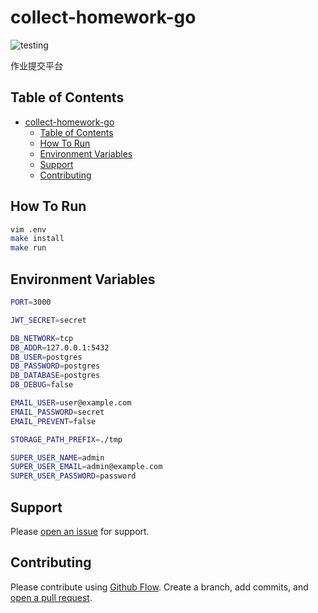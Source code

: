 # collect-homework-go

![testing](https://github.com/ChenKS12138/collect-homework-go/workflows/testing/badge.svg)

作业提交平台

## Table of Contents

- [collect-homework-go](#collect-homework-go)
  - [Table of Contents](#table-of-contents)
  - [How To Run](#how-to-run)
  - [Environment Variables](#environment-variables)
  - [Support](#support)
  - [Contributing](#contributing)

## How To Run

```sh
vim .env
make install
make run
```

## Environment Variables

```sh
PORT=3000

JWT_SECRET=secret

DB_NETWORK=tcp
DB_ADDR=127.0.0.1:5432
DB_USER=postgres
DB_PASSWORD=postgres
DB_DATABASE=postgres
DB_DEBUG=false

EMAIL_USER=user@example.com
EMAIL_PASSWORD=secret
EMAIL_PREVENT=false

STORAGE_PATH_PREFIX=./tmp

SUPER_USER_NAME=admin
SUPER_USER_EMAIL=admin@example.com
SUPER_USER_PASSWORD=password

```

## Support

Please [open an issue](https://github.com/fraction/readme-boilerplate/issues/new) for support.

## Contributing

Please contribute using [Github Flow](https://guides.github.com/introduction/flow/). Create a branch, add commits, and [open a pull request](https://github.com/fraction/readme-boilerplate/compare/).
